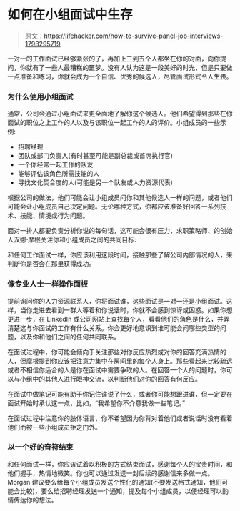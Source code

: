 # 如何在小组面试中生存

> 原文：<https://lifehacker.com/how-to-survive-panel-job-interviews-1798295719>

一对一的工作面试已经够紧张的了，再加上三到五个人都坐在你的对面，向你提问，你就有了一些人最糟糕的噩梦。没有人认为这是一段美好的时光，但是只要做一点准备和练习，你就会成为一个自信、优秀的候选人，尽管面试形式令人生畏。



### 为什么使用小组面试

通常，公司会通过小组面试来更全面地了解你这个候选人。他们希望得到那些在你面试的职位之上工作的人以及与该职位一起工作的人的评价。小组成员的一些示例:

*   招聘经理
*   团队或部门负责人(有时甚至可能是副总裁或首席执行官)
*   一个你经常一起工作的队友
*   能够评估该角色所需技能的人
*   寻找文化契合度的人(可能是另一个队友或人力资源代表)

根据公司的做法，他们可能会让小组成员问你和其他候选人一样的问题，或者他们可能会让小组成员自己决定问题。无论哪种方式，你都应该准备好回答一系列技术、技能、情境或行为问题。

面对一排人都要负责分析你说的每句话，这可能会很有压力，求职策略师、的创始人汉娜·摩根关注你和小组成员之间的共同目标:

和任何工作面试一样，你应该利用这段时间，接触那些了解公司内部情况的人，来判断你是否会在那里获得成功。

### 像专业人士一样操作面板

提前询问你的人力资源联系人，你将面试谁，这些面试是一对一还是小组面试。这样，当你走进去看到一群人等着和你说话时，你就不会感到惊讶或困惑。如果你想更进一步，在 LinkedIn 或公司网站上查找每个人，看看他们的角色是什么，并弄清楚这与你面试的工作有什么关系。你会更好地意识到谁可能会问哪些类型的问题，以及你和他们之间的任何共同联系。

在面试过程中，你可能会倾向于关注那些对你反应热烈或对你的回答充满热情的人，但摩根提到你应该把注意力集中在房间里的每个人身上。那些看起来比较疏远或者不相信你适合的人是你在面试中需要争取的人。在回答一个人的问题时，你可以与小组中的其他人进行眼神交流，以判断他们对你的回答有何反应。

在面试中做笔记可能有助于你记住谁说了什么，或者你可能想跟进谁，但一定要在面试开始时承认这一点，比如，“我希望你不介意我做一些笔记。”

在面试过程中注意你的肢体语言，你不希望因为你背对着他们或者说话时没有看着他们而被一些小组成员拒之门外。

### 以一个好的音符结束

和任何面试一样，你应该试着以积极的方式结束面试，感谢每个人的宝贵时间，和他们握手，热情地微笑。你也可以通过发送一封后续的感谢信来多做一点。Morgan 建议要么给每个小组成员发送个性化的通知(不要发送格式通知，他们可能会比较)，要么给招聘经理发送一个通知，提及每个小组成员，以便经理可以酌情传达你的想法。